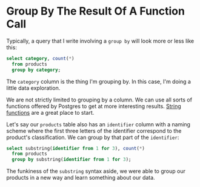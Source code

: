 # Group By The Result Of A Function Call

Typically, a query that I write involving a `group by` will look more or less
like this:

```sql
select category, count(*)
  from products
  group by category;
```

The `category` column is the thing I'm grouping by. In this case, I'm doing a
little data exploration.

We are not strictly limited to grouping by a column. We can use all sorts of
functions offered by Postgres to get at more interesting results. [String
functions](https://www.postgresql.org/docs/current/functions-string.html) are a
great place to start.

Let's say our `products` table also has an `identifier` column with a naming
scheme where the first three letters of the identifier correspond to the
product's classification. We can group by that part of the `identifier`:

```sql
select substring(identifier from 1 for 3), count(*)
  from products
  group by substring(identifier from 1 for 3);
```

The funkiness of the `substring` syntax aside, we were able to group our
products in a new way and learn something about our data.
